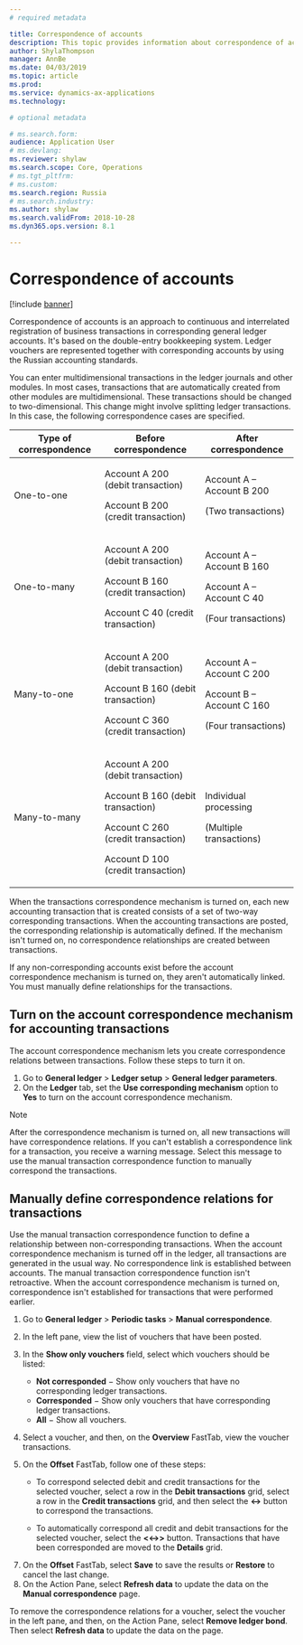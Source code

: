 ```yaml
---
# required metadata

title: Correspondence of accounts
description: This topic provides information about correspondence of accounts in Russia.
author: ShylaThompson
manager: AnnBe
ms.date: 04/03/2019
ms.topic: article
ms.prod: 
ms.service: dynamics-ax-applications
ms.technology: 

# optional metadata

# ms.search.form: 
audience: Application User
# ms.devlang: 
ms.reviewer: shylaw
ms.search.scope: Core, Operations
# ms.tgt_pltfrm: 
# ms.custom: 
ms.search.region: Russia
# ms.search.industry: 
ms.author: shylaw
ms.search.validFrom: 2018-10-28
ms.dyn365.ops.version: 8.1

---
```


# Correspondence of accounts

[!include [banner](../includes/banner.md)]

Correspondence of accounts is an approach to continuous and interrelated registration of business transactions in corresponding general ledger accounts. It's based on the double-entry bookkeeping system. Ledger vouchers are represented together with corresponding accounts by using the Russian accounting standards.

You can enter multidimensional transactions in the ledger journals and other modules. In most cases, transactions that are automatically created from other modules are multidimensional. These transactions should be changed to two-dimensional. This change might involve splitting ledger transactions. In this case, the following correspondence cases are specified.

<table>
<thead>
<tr>
<th>Type of correspondence</th>
<th>Before correspondence</th>
<th>After correspondence</th>
</tr>
</thead>
<tbody>
<tr>
<td>One-to-one</td>
<td>
<p>Account A 200 (debit transaction)</p>
<p>Account B 200 (credit transaction)</p>
</td>
<td>
<p>Account A – Account B 200</p>
<p>(Two transactions)</p>
</td>
</tr>
<tr>
<td>One-to-many</td>
<td>
<p>Account A 200 (debit transaction)</p>
<p>Account B 160 (credit transaction)</p>
<p>Account C 40 (credit transaction)</p>
</td>
<td>
<p>Account A – Account B 160</p>
<p>Account A – Account C 40</p>
<p>(Four transactions)</p>
</td>
</tr>
<tr>
<td>Many-to-one</td>
<td>
<p>Account A 200 (debit transaction)</p>
<p>Account B 160 (debit transaction)</p>
<p>Account C 360 (credit transaction)</p>
</td>
<td>
<p>Account A – Account C 200</p>
<p>Account B – Account C 160</p>
<p>(Four transactions)</p>
</td>
</tr>
<tr>
<td>Many-to-many</td>
<td>
<p>Account A 200 (debit transaction)</p>
<p>Account B 160 (debit transaction)</p>
<p>Account C 260 (credit transaction)</p>
<p>Account D 100 (credit transaction)</p>
</td>
<td>
<p>Individual processing</p>
<p>(Multiple transactions)</p>
</td>
</tr>
</tbody>
</table>

When the transactions correspondence mechanism is turned on, each new accounting transaction that is created consists of a set of two-way corresponding transactions. When the accounting transactions are posted, the corresponding relationship is automatically defined. If the mechanism isn't turned on, no correspondence relationships are created between transactions.

If any non-corresponding accounts exist before the account correspondence mechanism is turned on, they aren't automatically linked. You must manually define relationships for the transactions.

## Turn on the account correspondence mechanism for accounting transactions 

The account correspondence mechanism lets you create correspondence relations between transactions. Follow these steps to turn it on.

1. Go to **General ledger** \> **Ledger setup** \> **General ledger parameters**.
2. On the **Ledger** tab, set the **Use corresponding mechanism** option to **Yes** to turn on the account correspondence mechanism.

> [!NOTE]
> After the correspondence mechanism is turned on, all new transactions will have correspondence relations. If you can't establish a correspondence link for a transaction, you receive a warning message. Select this message to use the manual transaction correspondence function to manually correspond the transactions.

## Manually define correspondence relations for transactions

Use the manual transaction correspondence function to define a relationship between non-corresponding transactions. When the account correspondence mechanism is turned off in the ledger, all transactions are generated in the usual way. No correspondence link is established between accounts. The manual transaction correspondence function isn't retroactive. When the account correspondence mechanism is turned on, correspondence isn't established for transactions that were performed earlier.

1. Go to **General ledger** \> **Periodic tasks** \> **Manual correspondence**.
2. In the left pane, view the list of vouchers that have been posted.
3. In the **Show only vouchers** field, select which vouchers should be listed:

    - **Not corresponded** − Show only vouchers that have no corresponding ledger transactions.
    - **Corresponded** − Show only vouchers that have corresponding ledger transactions.
    - **All** − Show all vouchers.

4. Select a voucher, and then, on the **Overview** FastTab, view the voucher transactions.
5. On the **Offset** FastTab, follow one of these steps:

    - To correspond selected debit and credit transactions for the selected voucher, select a row in the **Debit transactions** grid, select a row in the **Credit transactions** grid, and then select the **\<-\>** button to correspond the transactions.

    - To automatically correspond all credit and debit transactions for the selected voucher, select the **\<\<-\>\>** button.
    Transactions that have been corresponded are moved to the **Details** grid.
    
 <!--add here screenshot Correspondence-Offset from WI-->

7. On the **Offset** FastTab, select **Save** to save the results or **Restore** to cancel the last change.
8. On the Action Pane, select **Refresh data** to update the data on the **Manual correspondence** page.

To remove the correspondence relations for a voucher, select the voucher in the left pane, and then, on the Action Pane, select **Remove ledger bond**. Then select **Refresh data** to update the data on the page.

